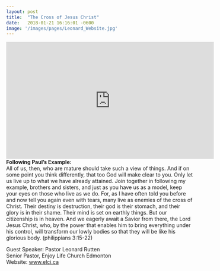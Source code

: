 ```yaml
---
layout: post
title:  "The Cross of Jesus Christ"
date:   2018-01-21 16:16:01 -0600
image: '/images/pages/Leonard_Website.jpg'
---
```

<iframe width="560" height="315" src="https://www.youtube.com/embed/RFN8MtCWWpo" frameborder="0" gesture="media" allowfullscreen></iframe>
<b>Following Paul’s Example:</b> <br>
All of us, then, who are mature should take such a view of things. And if on some point you think differently, that too God will make clear to you. Only let us live up to what we have already attained. Join together in following my example, brothers and sisters, and just as you have us as a model, keep your eyes on those who live as we do. For, as I have often told you before and now tell you again even with tears, many live as enemies of the cross of Christ. Their destiny is destruction, their god is their stomach, and their glory is in their shame. Their mind is set on earthly things. But our citizenship is in heaven. And we eagerly await a Savior from there, the Lord Jesus Christ, who, by the power that enables him to bring everything under his control, will transform our lowly bodies so that they will be like his glorious body. (philippians 3:15-22)<br>

Guest Speaker: Pastor Leonard Rutten <br>
Senior Pastor, Enjoy Life Church Edmonton <br>
Website: <a href="http://www.elci.ca">www.elci.ca</a> <br>
